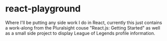 # react-playground
Where I'll be putting any side work I do in React, currently this just contains a work-along from the Pluralsight couse "React.js: Getting Started" as well as a small side project to display League of Legends profile information.
